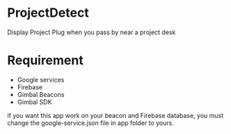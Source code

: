 # ProjectDetect

Display Project Plug when you pass by near a project desk

# Requirement 

- Google services 
- Firebase 
- Gimbal Beacons
- Gimbal SDK

if you want this app work on your beacon and Firebase database, you must change the google-service.json file in app folder to yours. 

